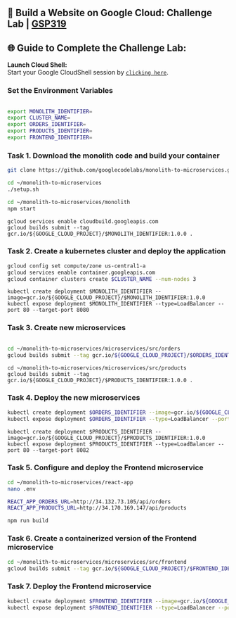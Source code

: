 ## 🚀 Build a Website on Google Cloud: Challenge Lab | [GSP319](https://www.cloudskillsboost.google/focuses/11765?parent=catalog)


## 🌐 **Guide to Complete the Challenge Lab:**

 **Launch Cloud Shell:**  
   Start your Google CloudShell session by [``clicking here``](https://console.cloud.google.com/home/dashboard?project=&pli=1&cloudshell=true).

### Set the Environment Variables #######
```bash

export MONOLITH_IDENTIFIER=
export CLUSTER_NAME=
export ORDERS_IDENTIFIER=
export PRODUCTS_IDENTIFIER=
export FRONTEND_IDENTIFIER=

```
### Task 1. Download the monolith code and build your container ###
```bash
git clone https://github.com/googlecodelabs/monolith-to-microservices.git

cd ~/monolith-to-microservices
./setup.sh

cd ~/monolith-to-microservices/monolith
npm start
```
```
gcloud services enable cloudbuild.googleapis.com
gcloud builds submit --tag gcr.io/${GOOGLE_CLOUD_PROJECT}/$MONOLITH_IDENTIFIER:1.0.0 .

```
### Task 2. Create a kubernetes cluster and deploy the application ###
```bash
gcloud config set compute/zone us-central1-a
gcloud services enable container.googleapis.com
gcloud container clusters create $CLUSTER_NAME --num-nodes 3
```
```
kubectl create deployment $MONOLITH_IDENTIFIER --image=gcr.io/${GOOGLE_CLOUD_PROJECT}/$MONOLITH_IDENTIFIER:1.0.0
kubectl expose deployment $MONOLITH_IDENTIFIER --type=LoadBalancer --port 80 --target-port 8080
```
###  Task 3. Create new microservices ###
```bash

cd ~/monolith-to-microservices/microservices/src/orders
gcloud builds submit --tag gcr.io/${GOOGLE_CLOUD_PROJECT}/$ORDERS_IDENTIFIER:1.0.0 .
```
```
cd ~/monolith-to-microservices/microservices/src/products
gcloud builds submit --tag gcr.io/${GOOGLE_CLOUD_PROJECT}/$PRODUCTS_IDENTIFIER:1.0.0 .

```
### Task 4. Deploy the new microservices ###
```bash
kubectl create deployment $ORDERS_IDENTIFIER --image=gcr.io/${GOOGLE_CLOUD_PROJECT}/$ORDERS_IDENTIFIER:1.0.0
kubectl expose deployment $ORDERS_IDENTIFIER --type=LoadBalancer --port 80 --target-port 8081
```
```
kubectl create deployment $PRODUCTS_IDENTIFIER --image=gcr.io/${GOOGLE_CLOUD_PROJECT}/$PRODUCTS_IDENTIFIER:1.0.0
kubectl expose deployment $PRODUCTS_IDENTIFIER --type=LoadBalancer --port 80 --target-port 8082
```

### Task 5. Configure and deploy the Frontend microservice ###

```bash
cd ~/monolith-to-microservices/react-app
nano .env

REACT_APP_ORDERS_URL=http://34.132.73.105/api/orders
REACT_APP_PRODUCTS_URL=http://34.170.169.147/api/products
```
```
npm run build
```

### Task 6. Create a containerized version of the Frontend microservice ###
```bash
cd ~/monolith-to-microservices/microservices/src/frontend
gcloud builds submit --tag gcr.io/${GOOGLE_CLOUD_PROJECT}/$FRONTEND_IDENTIFIER:1.0.0 .
```
### Task 7. Deploy the Frontend microservice ###
```bash
kubectl create deployment $FRONTEND_IDENTIFIER --image=gcr.io/${GOOGLE_CLOUD_PROJECT}/$FRONTEND_IDENTIFIER:1.0.0
kubectl expose deployment $FRONTEND_IDENTIFIER --type=LoadBalancer --port 80 --target-port 8080
```
